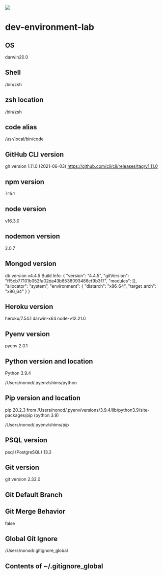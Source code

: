 ![](https://i.imgur.com/ampULCP.png)
# dev-environment-lab

## OS

darwin20.0

## Shell

/bin/zsh

## zsh location

/bin/zsh

## code alias

/usr/local/bin/code

## GitHub CLI version

gh version 1.11.0 (2021-06-03)
https://github.com/cli/cli/releases/tag/v1.11.0

## npm version

7.15.1

## node version

v16.3.0

## nodemon version

2.0.7

## Mongod version

db version v4.4.5
Build Info: {
    "version": "4.4.5",
    "gitVersion": "ff5cb77101b052fa02da43b8538093486cf9b3f7",
    "modules": [],
    "allocator": "system",
    "environment": {
        "distarch": "x86_64",
        "target_arch": "x86_64"
    }
}

## Heroku version

heroku/7.54.1 darwin-x64 node-v12.21.0

## Pyenv version

pyenv 2.0.1

## Python version and location

Python 3.9.4

/Users/nonod/.pyenv/shims/python

## Pip version and location

pip 20.2.3 from /Users/nonod/.pyenv/versions/3.9.4/lib/python3.9/site-packages/pip (python 3.9)

/Users/nonod/.pyenv/shims/pip

## PSQL version

psql (PostgreSQL) 13.3

## Git version

git version 2.32.0

## Git Default Branch


## Git Merge Behavior

false

## Global Git Ignore

/Users/nonod/.gitignore_global

## Contents of ~/.gitignore_global


